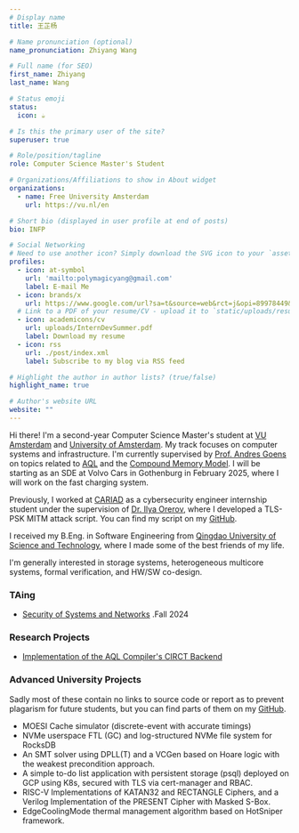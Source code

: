 ```yaml
---
# Display name
title: 王芷杨

# Name pronunciation (optional)
name_pronunciation: Zhiyang Wang

# Full name (for SEO)
first_name: Zhiyang
last_name: Wang

# Status emoji
status:
  icon: ☕️

# Is this the primary user of the site?
superuser: true

# Role/position/tagline
role: Computer Science Master's Student

# Organizations/Affiliations to show in About widget
organizations:
  - name: Free University Amsterdam
    url: https://vu.nl/en

# Short bio (displayed in user profile at end of posts)
bio: INFP

# Social Networking
# Need to use another icon? Simply download the SVG icon to your `assets/media/icons/` folder.
profiles:
  - icon: at-symbol
    url: 'mailto:polymagicyang@gmail.com'
    label: E-mail Me
  - icon: brands/x
    url: https://www.google.com/url?sa=t&source=web&rct=j&opi=89978449&url=https://twitter.com/polymagicyoung&ved=2ahUKEwistJTaj_2IAxUA2AIHHYpYOlgQFnoECB8QAQ&usg=AOvVaw1Ako-AD--qAfqQCeaqT9KV
  # Link to a PDF of your resume/CV - upload it to `static/uploads/resume.pdf`
  - icon: academicons/cv
    url: uploads/InternDevSummer.pdf
    label: Download my resume
  - icon: rss
    url: ./post/index.xml
    label: Subscribe to my blog via RSS feed

# Highlight the author in author lists? (true/false)
highlight_name: true

# Author's website URL
website: ""
---
```


Hi there! I'm a second-year Computer Science Master's student at [VU Amsterdam](https://vu.nl/nl) and [University of Amsterdam](https://www.uva.nl/en). My track focuses on computer systems and infrastructure. I'm currently supervised by [Prof. Andres Goens](https://goens.org/) on topics related to [AQL](https://goens.org/publications/zhang-pact-24/PACT24.pdf) and the [Compound Memory Model](https://goens.org/publications/goens-pldi-23/). I will be starting as an SDE at Volvo Cars in Gothenburg in February 2025, where I will work on the fast charging system. 

Previously, I worked at [CARIAD](https://cariad.technology/) as a cybersecurity engineer internship student under the supervision of [Dr. Ilya Orerov](https://www.crypto.ruhr-uni-bochum.de/staff/ozerov.html.en), where I developed a TLS-PSK MITM attack script. You can find my script on my [GitHub](https://github.com/YangWiz). 

I received my B.Eng. in Software Engineering from [Qingdao University of Science and Technology](https://en.qust.edu.cn/), where I made some of the best friends of my life.

I'm generally interested in storage systems, heterogeneous multicore systems, formal verification, and HW/SW co-design.

### TAing
- [Security of Systems and Networks](https://www.os3.nl/start) .Fall 2024

### Research Projects
- [Implementation of the AQL Compiler's CIRCT Backend](https://github.com/YangWiz/aql-circt)

### Advanced University Projects

Sadly most of these contain no links to source code or report as to prevent plagarism for future students, but you can find parts of them on my [GitHub](https://github.com/YangWiz).

- MOESI Cache simulator (discrete-event with accurate timings)
- NVMe userspace FTL (GC) and log-structured NVMe file system for RocksDB
- An SMT solver using DPLL(T) and a VCGen based on Hoare logic with the weakest precondition approach.
- A simple to-do list application with persistent storage (psql) deployed on GCP using K8s, secured with TLS via cert-manager and RBAC. 
- RISC-V Implementations of KATAN32 and RECTANGLE Ciphers, and a Verilog Implementation of the PRESENT Cipher with Masked S-Box.
- EdgeCoolingMode thermal management algorithm based on HotSniper framework.
